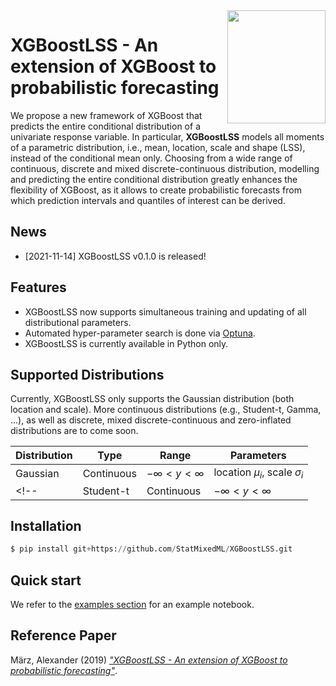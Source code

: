 <img align="right" width="156.5223" height="181.3" src="../master/logo/XGBoostLSS_inv.png">

# XGBoostLSS - An extension of XGBoost to probabilistic forecasting
We propose a new framework of XGBoost that predicts the entire conditional distribution of a univariate response variable. In particular, **XGBoostLSS** models all moments of a parametric distribution, i.e., mean, location, scale and shape (LSS), instead of the conditional mean only. Choosing from a wide range of continuous, discrete and mixed discrete-continuous distribution, modelling and predicting the entire conditional distribution greatly enhances the flexibility of XGBoost, as it allows to create probabilistic forecasts from which prediction intervals and quantiles of interest can be derived.

## News
- [2021-11-14] XGBoostLSS v0.1.0 is released!

## Features
- XGBoostLSS now supports simultaneous training and updating of all distributional parameters.
- Automated hyper-parameter search is done via [Optuna](https://optuna.org/).
- XGBoostLSS is currently available in Python only.

## Supported Distributions

Currently, XGBoostLSS only supports the Gaussian distribution (both location and scale). More continuous distributions (e.g., Student-t, Gamma, ...), as well as discrete, mixed discrete-continuous and zero-inflated distributions are to come soon.

| Distribution   |     Type      |       Range                 |     Parameters    |
| -------------- | --------------| -----------------           | ----------------- | 
|   Gaussian     |   Continuous  | $`- \infty < y < \infty`$   | location $`\mu_{i}`$, scale $`\sigma_{i}`$ | 
<!-- |   Student-t    |   Continuous  | $`- \infty < y < \infty`$   | location $`\mu_{i}`$, scale $`\sigma_{i}`$, shape $`\nu_{i}`$ |  -->

## Installation
```python
$ pip install git+https://github.com/StatMixedML/XGBoostLSS.git
```
## Quick start
We refer to the [examples section](https://github.com/StatMixedML/XGBoostLSS/tree/master/examples) for an example notebook.

## Reference Paper
März, Alexander (2019) [*"XGBoostLSS - An extension of XGBoost to probabilistic forecasting"*](https://arxiv.org/abs/1907.03178). 
